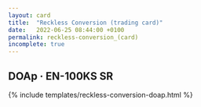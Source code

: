 ```yaml
---
layout: card
title:  "Reckless Conversion (trading card)"
date:   2022-06-25 08:44:00 +0100
permalink: reckless-conversion_(card)
incomplete: true
---
```


## DOAp &middot; EN-100KS SR

{% include templates/reckless-conversion-doap.html %}
